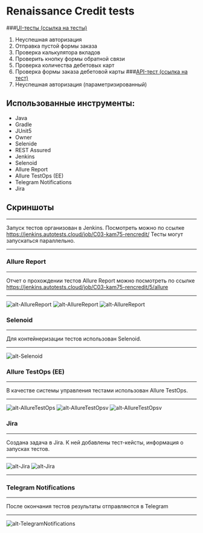 # Renaissance Credit tests
###[UI-тесты (ссылка на тесты)](https://github.com/kam32/rencredit_tests/blob/master/src/test/java/tests/ui/Tests.java)
1. Неуспешная авторизация
2. Отправка пустой формы заказа
3. Проверка калькулятора вкладов
4. Проверить кнопку формы обратной связи
5. Проверка количества дебетовых карт
6. Проверка формы заказа дебетовой карты
###[API-тест (ссылка на тест)](https://github.com/kam32/rencredit_tests/blob/master/src/test/java/tests/api/ApiTests.java)
1. Неуспешная авторизация (параметризированный)
## Использованные инструменты:
* Java
* Gradle
* JUnit5
* Owner
* Selenide
* REST Assured 
* Jenkins
* Selenoid
* Allure Report
* Allure TestOps (EE)
* Telegram Notifications
* Jira

## Скриншоты
***
Запуск тестов организован в Jenkins. Посмотреть можно по ссылке https://jenkins.autotests.cloud/job/C03-kam75-rencredit/
Тесты могут запускаться параллельно.
***
### Allure Report 
***
Отчет о прохождении тестов Allure Report можно посмотреть по ссылке https://jenkins.autotests.cloud/job/C03-kam75-rencredit/5/allure
***
![alt-AllureReport](https://github.com/kam32/innopolis_tests/raw/master/src/test/resources/images/AllureReport1.png "AllureReport")
![alt-AllureReport](https://github.com/kam32/innopolis_tests/raw/master/src/test/resources/images/AllureReport2.png "AllureReport")
![alt-AllureReport](https://github.com/kam32/innopolis_tests/raw/master/src/test/resources/images/AllureReport3.png "AllureReport")
### Selenoid
***
Для контейнеризации тестов использован Selenoid.
***
![alt-Selenoid](https://github.com/kam32/innopolis_tests/raw/master/src/test/resources/images/Selenoid.gif "Selenoid")
### Allure TestOps (EE) 
***
В качестве системы управления тестами использован Allure TestOps.  
***
![alt-AllureTestOps](https://github.com/kam32/innopolis_tests/raw/master/src/test/resources/images/AllureTestOps1.png "AllureTestOps")
![alt-AllureTestOpsv](https://github.com/kam32/innopolis_tests/raw/master/src/test/resources/images/AllureTestOps2.png "AllureTestOps")
![alt-AllureTestOpsv](https://github.com/kam32/innopolis_tests/raw/master/src/test/resources/images/AllureTestOps3.png "AllureTestOps")
### Jira
***
Создана задача в Jira. К ней добавлены тест-кейсты, информация о запусках тестов.
***
![alt-Jira](https://github.com/kam32/innopolis_tests/raw/master/src/test/resources/images/images/Jira.png "Jira")
![alt-Jira](https://github.com/kam32/innopolis_tests/raw/master/src/test/resources/images/Jira2.png "Jira")
***
### Telegram Notifications
***
После окончания тестов результаты отправляются в Telegram
***
![alt-TelegramNotifications](https://github.com/kam32/innopolis_tests/raw/master/src/test/resources/images/Telegram.png "Telegram")




